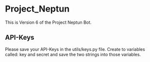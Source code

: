 # Project_Neptun

This is Version 6 of the Project Neptun Bot.

## API-Keys

Please save your API-Keys in the utils/keys.py file. Create to variables called: key and secret and save the two strings into those variables.
